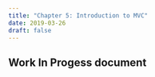```yaml
---
title: "Chapter 5: Introduction to MVC"
date: 2019-03-26
draft: false
---
```


## Work In Progess document
